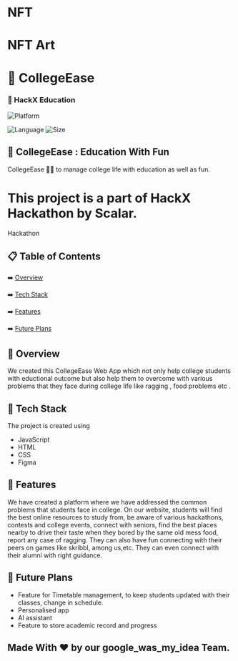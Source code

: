 # NFT
# NFT Art
# 📖 CollegeEase
### 🧐 HackX Education





![Platform](https://img.shields.io/badge/platform-Visual%20Studio%20Code-blue)


![Language](https://img.shields.io/github/languages/top/Priyanshi-Raj/doc24-7)
![Size](https://img.shields.io/github/repo-size/Priyanshi-Raj/doc24-7)
## 💬 CollegeEase : Education With Fun

CollegeEase 👨‍👨 to manage college life with education as well as fun.


# This project is a part of HackX Hackathon by Scalar.
  Hackathon 



## 📋 Table of Contents
 ➡️   [Overview](#-overview)
 
 ➡️   [Tech Stack](#-tech-stack)
 
 ➡️   [Features](#-features)
 
 ➡️   [Future Plans](#-future-plans)
 

## 👩‍ Overview
We created this CollegeEase Web App which not only help college students with eductional outcome but also help them to overcome with various problems that they face during college life like ragging , food problems etc .
    
## 🔆 Tech Stack
The project is created using
-  JavaScript
-  HTML
-  CSS
-  Figma


## 👬 Features
We have created a platform where we have addressed the common problems that students face in college.
On our website, students will find the best online resources to study from, be aware of various hackathons, contests and college events, connect with seniors, find the best places nearby to drive their taste when they bored by the same old mess food, report any case of ragging.
They can also have fun connecting with their peers on games like skribbl, among us,etc.
They can even connect with their alumni with right guidance.



## 🚀 Future Plans
- Feature for Timetable management, to keep students updated with their classes, change in schedule.
- Personalised app
- AI assistant 
- Feature to store academic record and progress
 


## Made With ❤️ by our google_was_my_idea Team.

